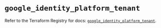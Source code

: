 # `google_identity_platform_tenant`

Refer to the Terraform Registry for docs: [`google_identity_platform_tenant`](https://registry.terraform.io/providers/hashicorp/google/6.22.0/docs/resources/identity_platform_tenant).
